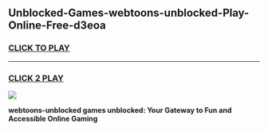 
## Unblocked-Games-webtoons-unblocked-Play-Online-Free-d3eoa
<h3>
<a href="https://premium76.site?title=webtoons-unblocked&ref=26A">CLICK TO PLAY</a></h3>
<hr>

<h3>
<a href="https://premium76.site?title=webtoons-unblocked&ref=26A">CLICK 2 PLAY</a>
  
</h3>

<a href="https://premium76.site?title=webtoons-unblocked&ref=26A"><img src="https://clearcache.store/games.png"></a>


**webtoons-unblocked games unblocked: Your Gateway to Fun and Accessible Online Gaming**
